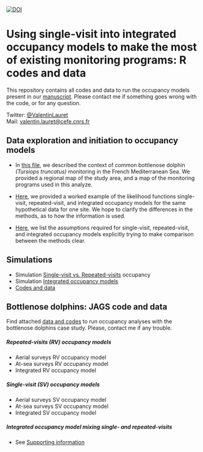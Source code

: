 

[![DOI](https://zenodo.org/badge/221250976.svg)](https://zenodo.org/badge/latestdoi/221250976)


# Using single-visit into integrated occupancy models to make the most of existing monitoring programs: R codes and data

This repository contains all codes and data to run the occupancy models present in our [manuscript](https://www.biorxiv.org/content/10.1101/848663v1.abstract). Please contact me if something goes wrong with the code, or for any question.  

Twitter: [@ValentinLauret](https://twitter.com/ValentinLauret)  
Mail: [valentin.lauret@cefe.cnrs.fr](mailto:valentin.lauret@cefe.cnrs.fr)

## Data exploration and initiation to occupancy models

  * In [this file](DataExplo.pdf), we described the context of common bottlenose dolphin _(Tursiops truncatus)_ monitoring in the French Mediterranean Sea. We provided a regional map of the study area, and a map of the monitoring programs used in this analyze. 

  * [Here](Worked_example.pdf), we provided a worked example of the likelihood functions single-visit, repeated-visit, and integrated occupancy models for the same hypothetical data for one site. We hope to clarify the differences in the methods, as to how the information is used. 
  
   * [Here](Assumtion.pdf), we list the assumptions required for single-visit, repeated-visit, and integrated occupancy models explicitly trying to make comparison between the methods clear. 

## Simulations

  - Simulation [Single-visit vs. Repeated-visits](/Supporting_Information/SuppInfoRVSV.pdf) occupancy
  - Simulation [Integrated occupancy models](/Supporting_Information/SuppInfoIOM.pdf)
  - [Codes and data](/Simulations)

## Bottlenose dolphins: JAGS code and data  

Find attached [data and codes](dolphins_codes/) to run occupancy analyses with the bottlenose dolphins case study. Please, contact me if any trouble.  

##### Repeated-visits (RV) occupancy models

  - Aerial surveys RV occupancy model
  - At-sea surveys RV occupancy model
  - Integrated RV occupancy model 
  
##### Single-visit (SV) occupancy models

  - Aerial surveys SV occupancy model
  - At-sea surveys SV occupancy model
  - Integrated SV occupancy model
  
##### Integrated occupancy model mixing single- and repeated-visits

- See [Supporting information](/Supporting_Information/SuppInfoHybrid.pdf)

  

